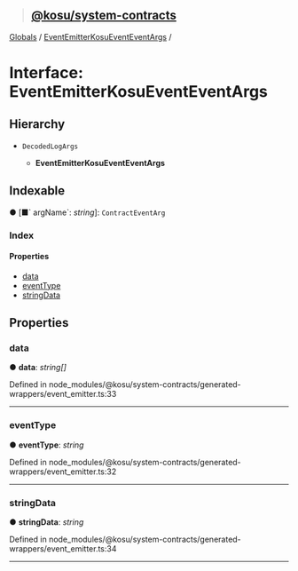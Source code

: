 > ## [@kosu/system-contracts](../README.md)

[Globals](../globals.md) / [EventEmitterKosuEventEventArgs](eventemitterkosueventeventargs.md) /

# Interface: EventEmitterKosuEventEventArgs

## Hierarchy

* `DecodedLogArgs`

  * **EventEmitterKosuEventEventArgs**

## Indexable

● \[■&#x60; argName&#x60;: *string*\]: `ContractEventArg`

### Index

#### Properties

* [data](eventemitterkosueventeventargs.md#data)
* [eventType](eventemitterkosueventeventargs.md#eventtype)
* [stringData](eventemitterkosueventeventargs.md#stringdata)

## Properties

###  data

● **data**: *string[]*

Defined in node_modules/@kosu/system-contracts/generated-wrappers/event_emitter.ts:33

___

###  eventType

● **eventType**: *string*

Defined in node_modules/@kosu/system-contracts/generated-wrappers/event_emitter.ts:32

___

###  stringData

● **stringData**: *string*

Defined in node_modules/@kosu/system-contracts/generated-wrappers/event_emitter.ts:34

___